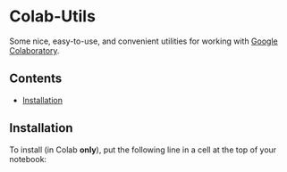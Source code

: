 # Colab-Utils
Some nice, easy-to-use, and convenient utilities for working with [Google Colaboratory](https://colab.research.google.com).

## Contents
- [Installation](#installation)

## Installation
To install (in Colab **only**), put the following line in a cell at the top of your notebook:
```py
```
<!--stackedit_data:
eyJoaXN0b3J5IjpbMTU4MTczOTY5LDE5NjcyMDM4NTddfQ==
-->